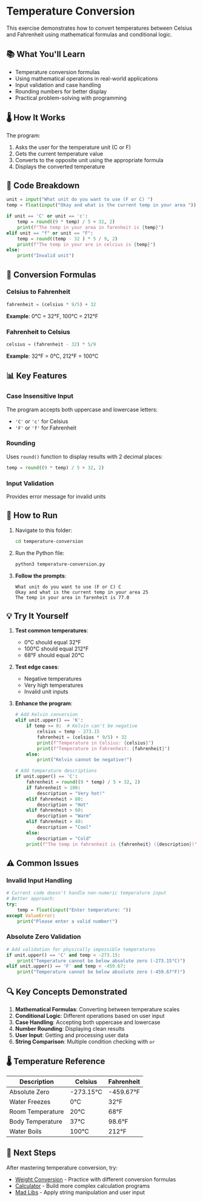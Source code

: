 # Temperature Conversion

This exercise demonstrates how to convert temperatures between Celsius and Fahrenheit using mathematical formulas and conditional logic.

## 📚 What You'll Learn

- Temperature conversion formulas
- Using mathematical operations in real-world applications
- Input validation and case handling
- Rounding numbers for better display
- Practical problem-solving with programming

## 🌡️ How It Works

The program:
1. Asks the user for the temperature unit (C or F)
2. Gets the current temperature value
3. Converts to the opposite unit using the appropriate formula
4. Displays the converted temperature

## 🎯 Code Breakdown

```python
unit = input("What unit do you want to use (F or C) ")
temp = float(input("Okay and what is the current temp in your area "))

if unit == 'C' or unit == 'c':
    temp = round((9 * temp) / 5 + 32, 2)
    print(f"The temp in your area in farenheit is {temp}")
elif unit == "f" or unit == "F":
    temp = round((temp - 32 ) * 5 / 9, 2)
    print(f"The temp in your are in celcius is {temp}")
else:
    print("Invalid unit")
```

## 🔧 Conversion Formulas

### Celsius to Fahrenheit
```python
fahrenheit = (celsius * 9/5) + 32
```
**Example**: 0°C = 32°F, 100°C = 212°F

### Fahrenheit to Celsius
```python
celsius = (fahrenheit - 32) * 5/9
```
**Example**: 32°F = 0°C, 212°F = 100°C

## 📊 Key Features

### Case Insensitive Input
The program accepts both uppercase and lowercase letters:
- `'C'` or `'c'` for Celsius
- `'F'` or `'f'` for Fahrenheit

### Rounding
Uses `round()` function to display results with 2 decimal places:
```python
temp = round((9 * temp) / 5 + 32, 2)
```

### Input Validation
Provides error message for invalid units

## 🚀 How to Run

1. Navigate to this folder:
   ```bash
   cd temperature-conversion
   ```

2. Run the Python file:
   ```bash
   python3 temperature-conversion.py
   ```

3. **Follow the prompts**:
   ```
   What unit do you want to use (F or C) C
   Okay and what is the current temp in your area 25
   The temp in your area in farenheit is 77.0
   ```

## 💡 Try It Yourself

1. **Test common temperatures**:
   - 0°C should equal 32°F
   - 100°C should equal 212°F
   - 68°F should equal 20°C

2. **Test edge cases**:
   - Negative temperatures
   - Very high temperatures
   - Invalid unit inputs

3. **Enhance the program**:
   ```python
   # Add Kelvin conversion
   elif unit.upper() == 'K':
       if temp >= 0:  # Kelvin can't be negative
           celsius = temp - 273.15
           fahrenheit = (celsius * 9/5) + 32
           print(f"Temperature in Celsius: {celsius}")
           print(f"Temperature in Fahrenheit: {fahrenheit}")
       else:
           print("Kelvin cannot be negative!")
   
   # Add temperature descriptions
   if unit.upper() == 'C':
       fahrenheit = round((9 * temp) / 5 + 32, 2)
       if fahrenheit > 100:
           description = "Very hot!"
       elif fahrenheit > 80:
           description = "Hot"
       elif fahrenheit > 60:
           description = "Warm"
       elif fahrenheit > 40:
           description = "Cool"
       else:
           description = "Cold"
       print(f"The temp in fahrenheit is {fahrenheit} ({description})")
   ```

## ⚠️ Common Issues

### Invalid Input Handling
```python
# Current code doesn't handle non-numeric temperature input
# Better approach:
try:
    temp = float(input("Enter temperature: "))
except ValueError:
    print("Please enter a valid number!")
```

### Absolute Zero Validation
```python
# Add validation for physically impossible temperatures
if unit.upper() == 'C' and temp < -273.15:
    print("Temperature cannot be below absolute zero (-273.15°C)")
elif unit.upper() == 'F' and temp < -459.67:
    print("Temperature cannot be below absolute zero (-459.67°F)")
```

## 🔍 Key Concepts Demonstrated

1. **Mathematical Formulas**: Converting between temperature scales
2. **Conditional Logic**: Different operations based on user input
3. **Case Handling**: Accepting both uppercase and lowercase
4. **Number Rounding**: Displaying clean results
5. **User Input**: Getting and processing user data
6. **String Comparison**: Multiple condition checking with `or`

## 🌡️ Temperature Reference

| Description | Celsius | Fahrenheit |
|-------------|---------|------------|
| Absolute Zero | -273.15°C | -459.67°F |
| Water Freezes | 0°C | 32°F |
| Room Temperature | 20°C | 68°F |
| Body Temperature | 37°C | 98.6°F |
| Water Boils | 100°C | 212°F |

## 🔗 Next Steps

After mastering temperature conversion, try:
- [Weight Conversion](../weight%20conversion/) - Practice with different conversion formulas
- [Calculator](../calculator/) - Build more complex calculation programs
- [Mad Libs](../madlibs/) - Apply string manipulation and user input
